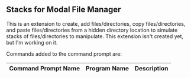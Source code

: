 ## Stacks for Modal File Manager

This is an extension to create, add files/directories, copy files/directories, and paste files/directories from a hidden directory location to simulate stacks of files/directories to manipulate. This extension isn't created yet, but I'm working on it.

Commands added to the command prompt are:

| Command Prompt Name | Program Name | Description |
| --- | --------- | ------- |

